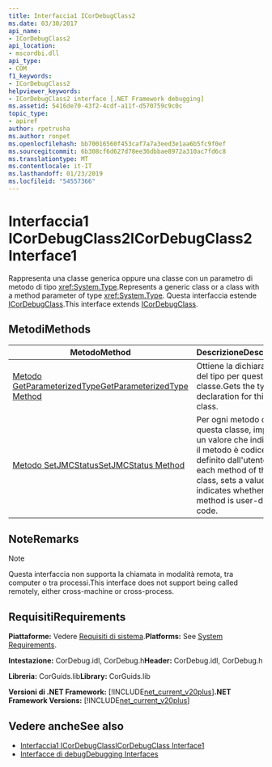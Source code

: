 ```yaml
---
title: Interfaccia1 ICorDebugClass2
ms.date: 03/30/2017
api_name:
- ICorDebugClass2
api_location:
- mscordbi.dll
api_type:
- COM
f1_keywords:
- ICorDebugClass2
helpviewer_keywords:
- ICorDebugClass2 interface [.NET Framework debugging]
ms.assetid: 5416de70-43f2-4cdf-a11f-d570759c9c0c
topic_type:
- apiref
author: rpetrusha
ms.author: ronpet
ms.openlocfilehash: bb70016560f453caf7a7a3eed3e1aa6b5fc9f0ef
ms.sourcegitcommit: 6b308cf6d627d78ee36dbbae8972a310ac7fd6c8
ms.translationtype: MT
ms.contentlocale: it-IT
ms.lasthandoff: 01/23/2019
ms.locfileid: "54557366"
---
```

# <a name="icordebugclass2-interface1"></a><span data-ttu-id="45cda-102">Interfaccia1 ICorDebugClass2</span><span class="sxs-lookup"><span data-stu-id="45cda-102">ICorDebugClass2 Interface1</span></span>
<span data-ttu-id="45cda-103">Rappresenta una classe generica oppure una classe con un parametro di metodo di tipo <xref:System.Type>.</span><span class="sxs-lookup"><span data-stu-id="45cda-103">Represents a generic class or a class with a method parameter of type <xref:System.Type>.</span></span> <span data-ttu-id="45cda-104">Questa interfaccia estende [ICorDebugClass](../../../../docs/framework/unmanaged-api/debugging/icordebugclass-interface.md).</span><span class="sxs-lookup"><span data-stu-id="45cda-104">This interface extends [ICorDebugClass](../../../../docs/framework/unmanaged-api/debugging/icordebugclass-interface.md).</span></span>  
  
## <a name="methods"></a><span data-ttu-id="45cda-105">Metodi</span><span class="sxs-lookup"><span data-stu-id="45cda-105">Methods</span></span>  
  
|<span data-ttu-id="45cda-106">Metodo</span><span class="sxs-lookup"><span data-stu-id="45cda-106">Method</span></span>|<span data-ttu-id="45cda-107">Descrizione</span><span class="sxs-lookup"><span data-stu-id="45cda-107">Description</span></span>|  
|------------|-----------------|  
|[<span data-ttu-id="45cda-108">Metodo GetParameterizedType</span><span class="sxs-lookup"><span data-stu-id="45cda-108">GetParameterizedType Method</span></span>](../../../../docs/framework/unmanaged-api/debugging/icordebugclass2-getparameterizedtype-method.md)|<span data-ttu-id="45cda-109">Ottiene la dichiarazione del tipo per questa classe.</span><span class="sxs-lookup"><span data-stu-id="45cda-109">Gets the type declaration for this class.</span></span>|  
|[<span data-ttu-id="45cda-110">Metodo SetJMCStatus</span><span class="sxs-lookup"><span data-stu-id="45cda-110">SetJMCStatus Method</span></span>](../../../../docs/framework/unmanaged-api/debugging/icordebugclass2-setjmcstatus-method.md)|<span data-ttu-id="45cda-111">Per ogni metodo di questa classe, imposta un valore che indica se il metodo è codice definito dall'utente.</span><span class="sxs-lookup"><span data-stu-id="45cda-111">For each method of this class, sets a value that indicates whether the method is user-defined code.</span></span>|  
  
## <a name="remarks"></a><span data-ttu-id="45cda-112">Note</span><span class="sxs-lookup"><span data-stu-id="45cda-112">Remarks</span></span>  
  
> [!NOTE]
>  <span data-ttu-id="45cda-113">Questa interfaccia non supporta la chiamata in modalità remota, tra computer o tra processi.</span><span class="sxs-lookup"><span data-stu-id="45cda-113">This interface does not support being called remotely, either cross-machine or cross-process.</span></span>  
  
## <a name="requirements"></a><span data-ttu-id="45cda-114">Requisiti</span><span class="sxs-lookup"><span data-stu-id="45cda-114">Requirements</span></span>  
 <span data-ttu-id="45cda-115">**Piattaforme:** Vedere [Requisiti di sistema](../../../../docs/framework/get-started/system-requirements.md).</span><span class="sxs-lookup"><span data-stu-id="45cda-115">**Platforms:** See [System Requirements](../../../../docs/framework/get-started/system-requirements.md).</span></span>  
  
 <span data-ttu-id="45cda-116">**Intestazione:** CorDebug.idl, CorDebug.h</span><span class="sxs-lookup"><span data-stu-id="45cda-116">**Header:** CorDebug.idl, CorDebug.h</span></span>  
  
 <span data-ttu-id="45cda-117">**Libreria:** CorGuids.lib</span><span class="sxs-lookup"><span data-stu-id="45cda-117">**Library:** CorGuids.lib</span></span>  
  
 <span data-ttu-id="45cda-118">**Versioni di .NET Framework:** [!INCLUDE[net_current_v20plus](../../../../includes/net-current-v20plus-md.md)]</span><span class="sxs-lookup"><span data-stu-id="45cda-118">**.NET Framework Versions:** [!INCLUDE[net_current_v20plus](../../../../includes/net-current-v20plus-md.md)]</span></span>  
  
## <a name="see-also"></a><span data-ttu-id="45cda-119">Vedere anche</span><span class="sxs-lookup"><span data-stu-id="45cda-119">See also</span></span>
- [<span data-ttu-id="45cda-120">Interfaccia1 ICorDebugClass</span><span class="sxs-lookup"><span data-stu-id="45cda-120">ICorDebugClass Interface1</span></span>](../../../../docs/framework/unmanaged-api/debugging/icordebugclass-interface.md)
- [<span data-ttu-id="45cda-121">Interfacce di debug</span><span class="sxs-lookup"><span data-stu-id="45cda-121">Debugging Interfaces</span></span>](../../../../docs/framework/unmanaged-api/debugging/debugging-interfaces.md)
